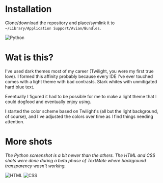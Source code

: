 # Installation

Clone/download the repository and place/symlink it to ``~/Library/Application Support/Avian/Bundles``.

![Python](http://i.imgur.com/iduzenC.png)

# Wat is this?

I've used dark themes most of my career (Twilight, you were my first true love).  I formed this affinity probably because every IDE I've ever touched comes with a light theme with bad contrasts.  Stark whites with unmitigated hard blue text.

Eventually I figured it had to be possible for me to make a light theme that I could dogfood and eventually enjoy using.

I started the color scheme based on Twilight's (all but the light background, of course), and I've adjusted the colors over time as I find things needing attention.

# More shots

_The Python screenshot is a bit newer than the others.  The HTML and CSS shots were done during a beta phase of TextMate where background transparency wasn't working._

![HTML](http://i.imgur.com/3NHlB5y.png)
![CSS](http://i.imgur.com/7dFkgaT.png)
